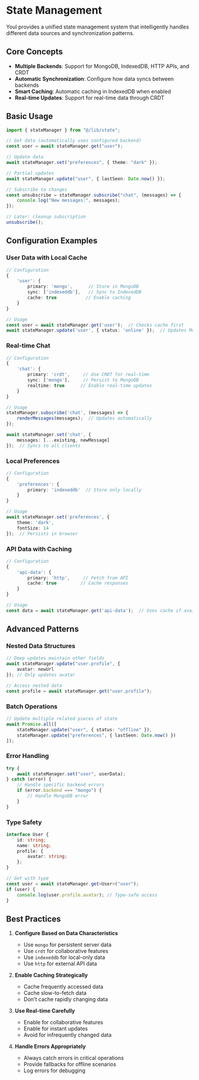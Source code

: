 # State Management

YouI provides a unified state management system that intelligently handles different data sources and synchronization patterns.

## Core Concepts

-   **Multiple Backends**: Support for MongoDB, IndexedDB, HTTP APIs, and CRDT
-   **Automatic Synchronization**: Configure how data syncs between backends
-   **Smart Caching**: Automatic caching in IndexedDB when enabled
-   **Real-time Updates**: Support for real-time data through CRDT

## Basic Usage

```typescript
import { stateManager } from "@/lib/state";

// Get data (automatically uses configured backend)
const user = await stateManager.get("user");

// Update data
await stateManager.set("preferences", { theme: "dark" });

// Partial updates
await stateManager.update("user", { lastSeen: Date.now() });

// Subscribe to changes
const unsubscribe = stateManager.subscribe("chat", (messages) => {
    console.log("New messages:", messages);
});

// Later: cleanup subscription
unsubscribe();
```

## Configuration Examples

### User Data with Local Cache

```typescript
// Configuration
{
    'user': {
        primary: 'mongo',      // Store in MongoDB
        sync: ['indexeddb'],   // Sync to IndexedDB
        cache: true           // Enable caching
    }
}

// Usage
const user = await stateManager.get('user');  // Checks cache first
await stateManager.update('user', { status: 'online' });  // Updates MongoDB and cache
```

### Real-time Chat

```typescript
// Configuration
{
    'chat': {
        primary: 'crdt',     // Use CRDT for real-time
        sync: ['mongo'],     // Persist to MongoDB
        realtime: true      // Enable real-time updates
    }
}

// Usage
stateManager.subscribe('chat', (messages) => {
    renderMessages(messages);  // Updates automatically
});

await stateManager.set('chat', {
    messages: [...existing, newMessage]
});  // Syncs to all clients
```

### Local Preferences

```typescript
// Configuration
{
    'preferences': {
        primary: 'indexeddb'  // Store only locally
    }
}

// Usage
await stateManager.set('preferences', {
    theme: 'dark',
    fontSize: 14
});  // Persists in browser
```

### API Data with Caching

```typescript
// Configuration
{
    'api-data': {
        primary: 'http',     // Fetch from API
        cache: true         // Cache responses
    }
}

// Usage
const data = await stateManager.get('api-data');  // Uses cache if available
```

## Advanced Patterns

### Nested Data Structures

```typescript
// Deep updates maintain other fields
await stateManager.update("user.profile", {
    avatar: newUrl
}); // Only updates avatar

// Access nested data
const profile = await stateManager.get("user.profile");
```

### Batch Operations

```typescript
// Update multiple related pieces of state
await Promise.all([
    stateManager.update("user", { status: "offline" }),
    stateManager.update("preferences", { lastSeen: Date.now() })
]);
```

### Error Handling

```typescript
try {
    await stateManager.set("user", userData);
} catch (error) {
    // Handle specific backend errors
    if (error.backend === "mongo") {
        // Handle MongoDB error
    }
}
```

### Type Safety

```typescript
interface User {
    id: string;
    name: string;
    profile: {
        avatar: string;
    };
}

// Get with type
const user = await stateManager.get<User>("user");
if (user) {
    console.log(user.profile.avatar); // Type-safe access
}
```

## Best Practices

1. **Configure Based on Data Characteristics**

    - Use `mongo` for persistent server data
    - Use `crdt` for collaborative features
    - Use `indexeddb` for local-only data
    - Use `http` for external API data

2. **Enable Caching Strategically**

    - Cache frequently accessed data
    - Cache slow-to-fetch data
    - Don't cache rapidly changing data

3. **Use Real-time Carefully**

    - Enable for collaborative features
    - Enable for instant updates
    - Avoid for infrequently changed data

4. **Handle Errors Appropriately**
    - Always catch errors in critical operations
    - Provide fallbacks for offline scenarios
    - Log errors for debugging
